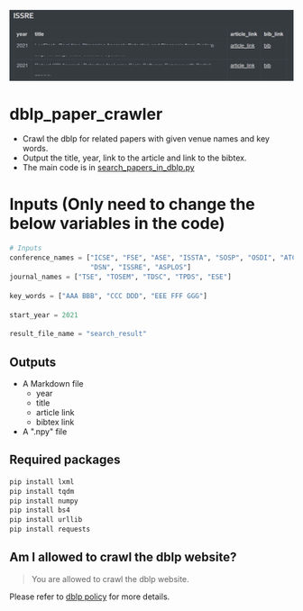![img](output_example_0.png)

# dblp_paper_crawler
- Crawl the dblp for related papers with given venue names and key words.
- Output the title, year, link to the article and link to the bibtex. 
- The main code is in [search_papers_in_dblp.py](./search_papers_in_dblp.py)

# Inputs (Only need to change the below variables in the code)
```python
# Inputs
conference_names = ["ICSE", "FSE", "ASE", "ISSTA", "SOSP", "OSDI", "ATC", "NSDI",
                    "DSN", "ISSRE", "ASPLOS"]
journal_names = ["TSE", "TOSEM", "TDSC", "TPDS", "ESE"]

key_words = ["AAA BBB", "CCC DDD", "EEE FFF GGG"]

start_year = 2021

result_file_name = "search_result"
```

## Outputs

- A Markdown file 
  - year
  - title
  - article link
  - bibtex link
- A ".npy" file

## Required packages

```python
pip install lxml
pip install tqdm
pip install numpy
pip install bs4
pip install urllib
pip install requests
```
 ## Am I allowed to crawl the dblp website?
 > You are allowed to crawl the dblp website.
 
 Please refer to [dblp policy](https://dblp.org/faq/Am+I+allowed+to+crawl+the+dblp+website.html) for more details.
